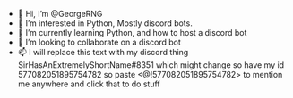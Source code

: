 - 👋 Hi, I’m @GeorgeRNG
- 👀 I’m interested in Python, Mostly discord bots.
- 🌱 I’m currently learning Python, and how to host a discord bot
- 💞️ I’m looking to collaborate on a discord bot
- 📫 I will replace this text with my discord thing SirHasAnExtremelyShortName#8351 which might change so have my id 577082051895754782 so paste <@!577082051895754782> to mention me anywhere and click that to do stuff

<!---
GeorgeRNG/GeorgeRNG is a ✨ special ✨ repository because its `README.md` (this file) appears on your GitHub profile.
You can click the Preview link to take a look at your changes.
--->
